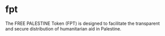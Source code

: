 # fpt
The FREE PALESTINE Token (FPT) is designed to facilitate the transparent and secure distribution of humanitarian aid in Palestine. 
